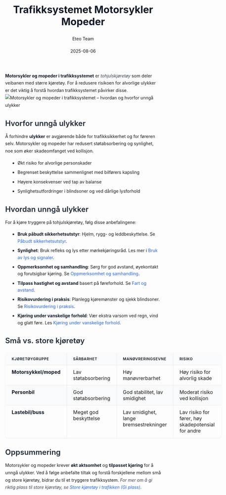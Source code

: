﻿---
title: "Trafikksystemet Motorsykler Mopeder"
date: 2025-08-06
draft: false
author: "Eteo Team"
description: "Guide to Trafikksystemet Motorsykler Mopeder for Norwegian driving theory exam."
categories: ["Driving Theory"]
tags: ["driving", "theory", "safety"]
featured_image: "/blog/trafikksystemet-motorsykler-mopeder/trafikksystemet-motorsykler-mopeder-image.svg"
---
<style>
/* Base text styling */
.article-content {
  font-family: 'Inter', -apple-system, BlinkMacSystemFont, 'Segoe UI', Roboto, Oxygen, Ubuntu, Cantarell, 'Open Sans', 'Helvetica Neue', sans-serif;
  line-height: 1.6;
  color: #1f2937;
  font-size: 16px;
}
/* Headers */
h1 {
  font-size: 2rem;
  font-weight: 700;
  margin: 2rem 0 1.5rem;
  color: #111827;
}
h2 {
  font-size: 1.5rem;
  font-weight: 600;
  margin: 2rem 0 1rem;
  color: #1f2937;
}
h3 {
  font-size: 1.25rem;
  font-weight: 600;
  margin: 1.5rem 0 0.75rem;
  color: #374151;
}
/* Paragraphs */
p {
  margin: 1rem 0;
  line-height: 1.7;
}
/* Lists */
ul, ol {
  margin: 1rem 0 1rem 1.5rem;
  padding-left: 1rem;
}
li {
  margin-bottom: 0.5rem;
  line-height: 1.6;
}
/* Bold and emphasis text */
strong, b {
  font-weight: 700 !important;
  color: #111827;
}
em, i {
  font-style: italic;
  color: #374151;
}
strong em, b i, em strong, i b {
  font-weight: 700 !important;
  font-style: italic;
  color: #111827;
}
/* Links */
a {
  color: #2563eb;
  text-decoration: none;
  transition: color 0.2s ease;
}
a:hover {
  color: #1d4ed8;
  text-decoration: underline;
}
/* Code blocks */
pre, code {
  font-family: 'SFMono-Regular', Consolas, 'Liberation Mono', Menlo, monospace;
  background-color: #f3f4f6;
  border-radius: 0.375rem;
  font-size: 0.875em;
}
pre {
  padding: 1rem;
  overflow-x: auto;
  margin: 1rem 0;
}
code {
  padding: 0.2em 0.4em;
}
/* Blockquotes */
blockquote {
  border-left: 4px solid #e5e7eb;
  margin: 1.5rem 0;
  padding: 0.75rem 1rem 0.75rem 1.5rem;
  background-color: #f9fafb;
  color: #4b5563;
  font-style: italic;
}
/* Tables */
table {
  margin: 1.5rem auto !important;
  border-collapse: collapse !important;
  width: 100% !important;
  max-width: 100%;
  box-shadow: 0 1px 3px rgba(0,0,0,0.1) !important;
  border-radius: 0.5rem !important;
  overflow: hidden !important;
  border: 1px solid #e5e7eb !important;
  display: table !important;
}
th, td {
  padding: 0.75rem 1.25rem !important;
  text-align: left !important;
  border: 1px solid #e5e7eb !important;
  vertical-align: top;
}
th {
  background-color: #f9fafb !important;
  font-weight: 600 !important;
  color: #111827 !important;
  text-transform: uppercase !important;
  font-size: 0.75rem !important;
  letter-spacing: 0.05em !important;
}
tr:nth-child(even) {
  background-color: #f9fafb !important;
}
tr:hover {
  background-color: #f3f4f6 !important;
}
/* Responsive adjustments */
@media (max-width: 768px) {
  .article-content {
    font-size: 15px;
  }
  h1 { font-size: 1.75rem; }
  h2 { font-size: 1.375rem; }
  h3 { font-size: 1.125rem; }
  table {
    display: block !important;
    overflow-x: auto !important;
    -webkit-overflow-scrolling: touch;
  }
}
</style>
**Motorsykler og mopeder i trafikksystemet** er *tohjulskjøretøy* som deler veibanen med større kjøretøy. For å redusere risikoen for alvorlige ulykker er det viktig å forstå hvordan trafikksystemet påvirker disse.
![Motorsykler og mopeder i trafikksystemet – hvordan og hvorfor unngå ulykker](/blog/trafikksystemet-motorsykler-mopeder/trafikksystemet-motorsykler-mopeder-image.svg)
## Hvorfor unngå ulykker
Å forhindre **ulykker** er avgjørende både for trafikksikkerhet og for føreren selv. Motorsykler og mopeder har redusert støtabsorbering og synlighet, noe som øker skadeomfanget ved kollisjon.
* Økt risiko for alvorlige personskader
* Begrenset beskyttelse sammenlignet med bilførers kapsling
* Høyere konsekvenser ved tap av balanse
* Synlighetsutfordringer i blindsoner og ved dårlige lysforhold
## Hvordan unngå ulykker
For å kjøre tryggere på tohjulskjøretøy, følg disse anbefalingene:
* **Bruk påbudt sikkerhetsutstyr**: Hjelm, rygg- og leddbeskyttelse. Se [Påbudt sikkerhetsutstyr](/blogs/teori/paabudt-sikkerhetsutstyr "Påbudt sikkerhetsutstyr - Hvordan velge riktig utstyr").
* **Synlighet**: Bruk refleks og lys etter mørkekjøringsråd. Les mer i [Bruk av lys og signaler](/blogs/teori/bruk-av-lys-og-signaler "Bruk av lys og signaler - Veiledning for førerkortteori").
* **Oppmerksomhet og samhandling**: Sørg for god avstand, øyekontakt og forutsigbar kjøring. Se [Oppmerksomhet og samhandling](/blogs/teori/oppmerksomhet-og-samhandling "Oppmerksomhet og samhandling - Fokus og samarbeid i trafikken").
* **Tilpass hastighet og avstand** basert på føreforhold. Se [Fart og avstand](/blogs/teori/fart-og-avstand "Fart og avstand - Komplett guide til hastighet og bremseavstand").
* **Risikovurdering i praksis**: Planlegg kjøremønster og sjekk blindsoner. Se [Risikovurdering i praksis](/blogs/teori/risikovurdering-i-praksis "Risikovurdering i praksis - Identifisere og håndtere risiko").
* **Kjøring under vanskelige forhold**: Vær ekstra varsom ved regn, vind og glatt føre. Les [Kjøring under vanskelige forhold](/blogs/teori/kjoring-under-vanskelige-forhold "Kjøring under vanskelige forhold - Guide til trygge kjøreforhold").
## Små vs. store kjøretøy
| Kjøretøygruppe          | Sårbarhet                  | Manøvreringsevne               | Risiko                         |
|-------------------------|----------------------------|--------------------------------|--------------------------------|
| **Motorsykkel/moped**   | Lav støtabsorbering        | Høy manøvrerbarhet             | Høy risiko for alvorlig skade  |
| **Personbil**           | God støtabsorbering        | God stabilitet, lav smidighet  | Moderat risiko ved kollisjon   |
| **Lastebil/buss**       | Meget god beskyttelse      | Lav smidighet, lange bremsestrekninger | Lav risiko for fører, høy skadepotensial for andre |
## Oppsummering
Motorsykler og mopeder krever **økt aktsomhet** og **tilpasset kjøring** for å unngå ulykker. Ved å følge anbefalte tiltak og forstå forskjellene mellom små og store kjøretøy, bidrar du til et tryggere trafikksystem.
*For mer om å gi riktig plass til store kjøretøy, se [Store kjøretøy i trafikken (Gi plass)](/blogs/teori/store-kjoretoy-gi-plass "Store kjøretøy i trafikken (Gi plass) - Gi plass til store kjøretøy").*